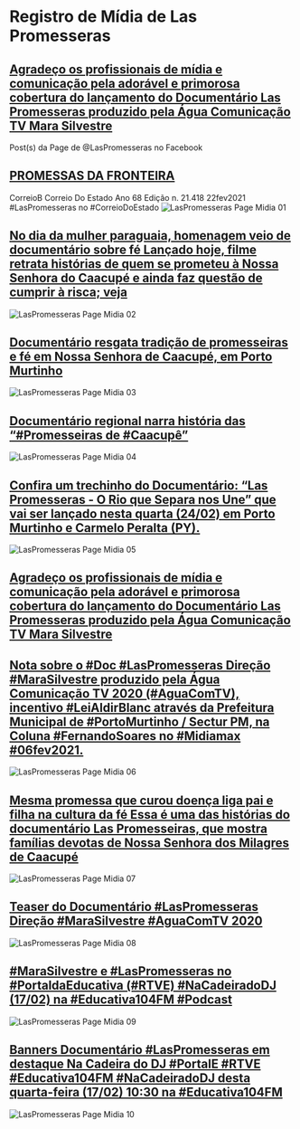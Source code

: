 # Registro de Mídia de Las Promesseras

## [Agradeço os profissionais de mídia e comunicação pela adorável e primorosa cobertura do lançamento do Documentário Las Promesseras produzido pela Água Comunicação TV Mara Silvestre](https://www.facebook.com/laspromesseras.mara.silvestre/posts/116687590426289)

Post(s) da Page de @LasPromesseras no Facebook

## [PROMESSAS DA FRONTEIRA](https://www.facebook.com/LasPromesseras/posts/115181257236023)
CorreioB Correio Do Estado Ano 68 Edição n. 21.418 22fev2021 #LasPromesseras no #CorreioDoEstado
![LasPromesseras Page Midia 01](https://user-images.githubusercontent.com/79057539/109561825-0fa36300-7ab4-11eb-851e-cb0f8d83ecaa.jpg)

## [No dia da mulher paraguaia, homenagem veio de documentário sobre fé  Lançado hoje, filme retrata histórias de quem se prometeu à Nossa Senhora do Caacupé e ainda faz questão de cumprir à risca; veja](https://www.facebook.com/LasPromesseras/posts/116236180463864)
![LasPromesseras Page Midia 02](https://user-images.githubusercontent.com/79057539/109561853-16ca7100-7ab4-11eb-9177-e7133c548d16.jpg)

## [Documentário resgata tradição de promesseiras e fé em Nossa Senhora de Caacupé, em Porto Murtinho](https://www.facebook.com/LasPromesseras/posts/116159070471575)
![LasPromesseras Page Midia 03](https://user-images.githubusercontent.com/79057539/109561879-1cc05200-7ab4-11eb-8862-556f46e406fa.jpg)

## [Documentário regional narra história das “#Promesseiras de #Caacupê” ](https://www.facebook.com/LasPromesseras/posts/116156943805121)
![LasPromesseras Page Midia 04](https://user-images.githubusercontent.com/79057539/109561909-247ff680-7ab4-11eb-877c-76f9d8b4b356.jpg)

## [Confira um trechinho do Documentário: “Las Promesseras - O Rio que Separa nos Une” que vai ser lançado nesta quarta (24/02) em Porto Murtinho e Carmelo Peralta (PY).](https://www.facebook.com/LasPromesseras/posts/116145227139626)
![LasPromesseras Page Midia 05](https://user-images.githubusercontent.com/79057539/109561936-2b0e6e00-7ab4-11eb-99a9-1757fb8e8724.jpg)

## [Agradeço os profissionais de mídia e comunicação pela adorável e primorosa cobertura do lançamento do Documentário Las Promesseras produzido pela Água Comunicação TV Mara Silvestre](https://www.facebook.com/laspromesseras.mara.silvestre/posts/116687187092996)

## [Nota sobre o #Doc #LasPromesseras Direção #MaraSilvestre produzido pela Água Comunicação TV 2020 (#AguaComTV), incentivo #LeiAldirBlanc através da Prefeitura Municipal de #PortoMurtinho / Sectur PM, na Coluna #FernandoSoares no #Midiamax #06fev2021.](https://www.facebook.com/LasPromesseras/posts/116142670473215)
![LasPromesseras Page Midia 06](https://user-images.githubusercontent.com/79057539/109561962-3366a900-7ab4-11eb-92a9-a6261c848a8a.jpg)

## [Mesma promessa que curou doença liga pai e filha na cultura da fé Essa é uma das histórias do documentário Las Promesseiras, que mostra famílias devotas de Nossa Senhora dos Milagres de Caacupé](https://www.facebook.com/LasPromesseras/posts/116141153806700)
![LasPromesseras Page Midia 07](https://user-images.githubusercontent.com/79057539/109561989-3d88a780-7ab4-11eb-9fb0-414ed7ec2c4a.jpg)

## [Teaser do Documentário #LasPromesseras Direção #MaraSilvestre #AguaComTV 2020](https://www.facebook.com/LasPromesseras/posts/114393363981479)
![LasPromesseras Page Midia 08](https://user-images.githubusercontent.com/79057539/109562039-48dbd300-7ab4-11eb-9429-fc875cc2b3d8.jpg) 

## [#MaraSilvestre e #LasPromesseras no #PortaldaEducativa (#RTVE) #NaCadeiradoDJ  (17/02) na #Educativa104FM #Podcast](https://www.facebook.com/LasPromesseras/posts/114006350686847)
![LasPromesseras Page Midia 09](https://user-images.githubusercontent.com/79057539/109562074-52653b00-7ab4-11eb-8c20-e71c23e0f9f8.jpg)

## [Banners Documentário #LasPromesseras em destaque Na Cadeira do DJ #PortalE #RTVE #Educativa104FM #NaCadeiradoDJ desta quarta-feira (17/02)  10:30 na #Educativa104FM ](https://www.facebook.com/LasPromesseras/posts/113935740693908)
![LasPromesseras Page Midia 10](https://user-images.githubusercontent.com/79057539/109562102-5d1fd000-7ab4-11eb-9d52-77c4cbb7f0db.jpg)
